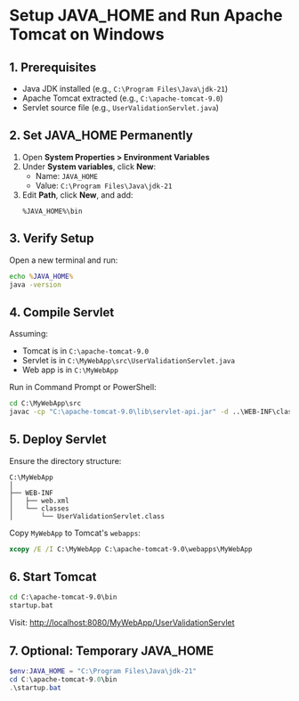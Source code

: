 # Setup JAVA_HOME and Run Apache Tomcat on Windows

## 1. Prerequisites
- Java JDK installed (e.g., `C:\Program Files\Java\jdk-21`)
- Apache Tomcat extracted (e.g., `C:\apache-tomcat-9.0`)
- Servlet source file (e.g., `UserValidationServlet.java`)

## 2. Set JAVA_HOME Permanently
1. Open **System Properties > Environment Variables**
2. Under **System variables**, click **New**:
   - Name: `JAVA_HOME`
   - Value: `C:\Program Files\Java\jdk-21`
3. Edit **Path**, click **New**, and add:
   ```
   %JAVA_HOME%\bin
   ```

## 3. Verify Setup
Open a new terminal and run:
```cmd
echo %JAVA_HOME%
java -version
```

## 4. Compile Servlet
Assuming:
- Tomcat is in `C:\apache-tomcat-9.0`
- Servlet is in `C:\MyWebApp\src\UserValidationServlet.java`
- Web app is in `C:\MyWebApp`

Run in Command Prompt or PowerShell:
```cmd
cd C:\MyWebApp\src
javac -cp "C:\apache-tomcat-9.0\lib\servlet-api.jar" -d ..\WEB-INF\classes UserValidationServlet.java
```

## 5. Deploy Servlet
Ensure the directory structure:
```
C:\MyWebApp
│
├── WEB-INF
│   ├── web.xml
│   └── classes
│       └── UserValidationServlet.class
```

Copy `MyWebApp` to Tomcat's `webapps`:
```cmd
xcopy /E /I C:\MyWebApp C:\apache-tomcat-9.0\webapps\MyWebApp
```

## 6. Start Tomcat
```cmd
cd C:\apache-tomcat-9.0\bin
startup.bat
```

Visit: [http://localhost:8080/MyWebApp/UserValidationServlet](http://localhost:8080/MyWebApp/UserValidationServlet)

## 7. Optional: Temporary JAVA_HOME
```powershell
$env:JAVA_HOME = "C:\Program Files\Java\jdk-21"
cd C:\apache-tomcat-9.0\bin
.\startup.bat
```